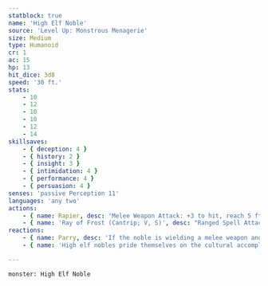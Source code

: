 ```yaml
---
statblock: true
name: 'High Elf Noble'
source: 'Level Up: Monstrous Menagerie'
size: Medium
type: Humanoid
cr: 1
ac: 15
hp: 13
hit_dice: 3d8
speed: '30 ft.'
stats:
    - 10
    - 12
    - 10
    - 10
    - 12
    - 14
skillsaves:
    - { deception: 4 }
    - { history: 2 }
    - { insight: 3 }
    - { intimidation: 4 }
    - { performance: 4 }
    - { persuasion: 4 }
senses: 'passive Perception 11'
languages: 'any two'
actions:
    - { name: Rapier, desc: 'Melee Weapon Attack: +3 to hit, reach 5 ft., one target. Hit: 5 (1d8 + 1) piercing damage.' }
    - { name: 'Ray of Frost (Cantrip; V, S)', desc: "Ranged Spell Attack: +4 to hit, range 60 ft., one creature. Hit: 4 (1d8) cold damage, and the target's Speed is reduced by 10 feet until the start of the noble's next turn." }
reactions:
    - { name: Parry, desc: 'If the noble is wielding a melee weapon and can see their attacker, they add 2 to their AC against one melee attack that would hit them.' }
    - { name: 'High elf nobles pride themselves on the cultural accomplishments of their waning or extinct empires', desc: 'Highly educated, many high elf nobles see themselves as peacemakers, leaders, or preservers of ancient traditions.' }

---
```

```statblock
monster: High Elf Noble
```
